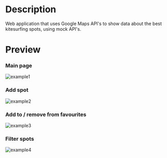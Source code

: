 # Description

Web application that uses Google Maps API's to show data about the best kitesurfing spots, using mock API's.

# Preview

### Main page
![example1](https://user-images.githubusercontent.com/56713436/114427926-42b53800-9bc4-11eb-8b5f-c6a147efc6d5.png)

### Add spot
![example2](https://user-images.githubusercontent.com/56713436/114427943-46e15580-9bc4-11eb-9ff9-88a8ebd6c31b.png)

### Add to / remove from favourites
![example3](https://user-images.githubusercontent.com/56713436/114427980-506abd80-9bc4-11eb-8e48-a7e488066f31.png)

### Filter spots
![example4](https://user-images.githubusercontent.com/56713436/114427992-53fe4480-9bc4-11eb-82f4-43d31ea40b6e.png)
